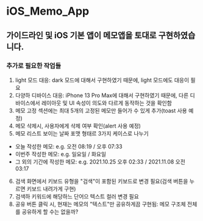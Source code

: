 # iOS_Memo_App

## 가이드라인 및 iOS 기본 앱이 메모앱을 토대로 구현하였습니다.

### 추가로 필요한 작업들
1. light 모드 대응: dark 모드에 대해서 구현하였기 때문에, light 모드에도 대응이 필요
2. 다양하 디바이스 대응: iPhone 13 Pro Max에 대해서 구현하였기 때문에,
다른 디바이스에서 레이아웃 및 UI 속성이 의도와 다르게 동작하는 것을 확인함
3. 메모 고정 섹션에는 최대 5개의 고정된 메모만 들어가 수 있게 추가(toast 사용 예정)
4. 메모 삭제시, 사용자에게 삭제 여부 확인(alert 사용 예정)
5. 메모 리스트 보이는 날짜 포맷 형태르 3가지 케이스로 나누기
  - 오늘 작성한 메모: e.g. 오전 08:19 / 오후 07:33
  - 이번주 작성한 메모: e.g. 일요일 / 화요일
  - 그 외의 기간에 작성한 메모: e.g. 2021.10.25 오후 02:33 / 2021.11.08 오전 03:17
6. 검색 화면에서 키보드 유형을 "검색"이 포함된 키보드로 변경 필요(검색 버튼을 누르면 키보드 내려가게 구현)
7. 검색하 키워드에 해당하느 단어으 텍스트 컬러 변경 필요
8. 공유 버튼 클릭 시, 현재는 메모의 "텍스트"만 공유하게끔 구현됨: 메모 구조체 전체를 공유하게 할 수는 없을까?
